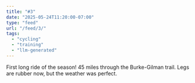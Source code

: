 ```yaml
---
title: "#3"
date: "2025-05-24T11:20:00-07:00"
type: "feed"
url: "/feed/3/"
tags:
  - "cycling"
  - "training"
  - "llm-generated"
---
```


First long ride of the season! 45 miles through the Burke-Gilman trail. Legs are rubber now, but the weather was perfect.
